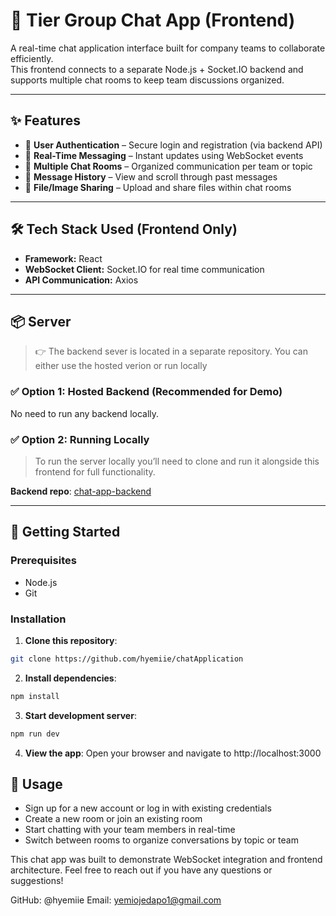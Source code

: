 # 💬 Tier Group Chat App (Frontend)

A real-time chat application interface built for company teams to collaborate efficiently.  
This frontend connects to a separate Node.js + Socket.IO backend and supports multiple chat rooms to keep team discussions organized.

---

## ✨ Features

- 🔐 **User Authentication** – Secure login and registration (via backend API)
- 💬 **Real-Time Messaging** – Instant updates using WebSocket events
- 🧩 **Multiple Chat Rooms** – Organized communication per team or topic
- 📜 **Message History** – View and scroll through past messages
- 📎  **File/Image Sharing** – Upload and share files within chat rooms

---

## 🛠️ Tech Stack Used (Frontend Only)

- **Framework:** React  
- **WebSocket Client:** Socket.IO for real time communication  
- **API Communication:** Axios

---

## 📦 Server

> 👉 The backend sever is located in a separate repository. You can either use the hosted verion or run locally
### ✅ Option 1: Hosted Backend (Recommended for Demo)

No need to run any backend locally.

### ✅ Option 2: Running Locally

> To run the server locally you’ll need to clone and run it alongside this frontend for full functionality.

**Backend repo**: [chat-app-backend](https://github.com/hyemiie/chat_server)

---

## 🚀 Getting Started

### Prerequisites

- Node.js
- Git

### Installation

1. **Clone this repository**:
```bash
git clone https://github.com/hyemiie/chatApplication
```

2. **Install dependencies**:

```bash
npm install
```

3. **Start development server**:

```bash
npm run dev
```

4. **View the app**:
Open your browser and navigate to http://localhost:3000


## 📱 Usage

- Sign up for a new account or log in with existing credentials
- Create a new room or join an existing room
- Start chatting with your team members in real-time
- Switch between rooms to organize conversations by topic or team


This chat app was built to demonstrate WebSocket integration and frontend architecture. Feel free to reach out if you have any questions or suggestions!

GitHub: @hyemiie
Email: yemiojedapo1@gmail.com
